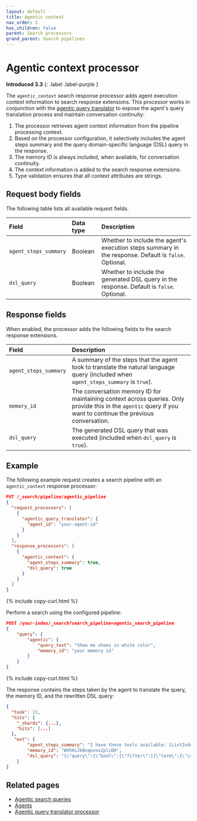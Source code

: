 ```yaml
---
layout: default
title: Agentic context
nav_order: 2
has_children: false
parent: Search processors
grand_parent: Search pipelines
---
```


# Agentic context processor
**Introduced 3.3**
{: .label .label-purple }

The `agentic_context` search response processor adds agent execution context information to search response extensions. This processor works in conjunction with the [agentic query translator]({{site.url}}{{site.baseurl}}/search-plugins/search-pipelines/agentic-query-translator-processor/) to expose the agent's query translation process and maintain conversation continuity:

1. The processor retrieves agent context information from the pipeline processing context.
2. Based on the processor configuration, it selectively includes the agent steps summary and the query domain-specific language (DSL) query in the response.
3. The memory ID is always included, when available, for conversation continuity.
4. The context information is added to the search response extensions.
5. Type validation ensures that all context attributes are strings.

## Request body fields

The following table lists all available request fields.

Field | Data type | Description
:--- | :--- | :---
`agent_steps_summary` | Boolean | Whether to include the agent's execution steps summary in the response. Default is `false`. Optional.
`dsl_query` | Boolean | Whether to include the generated DSL query in the response. Default is `false`. Optional.

## Response fields

When enabled, the processor adds the following fields to the search response extensions.

Field | Description
:--- | :---
`agent_steps_summary` | A summary of the steps that the agent took to translate the natural language query (included when `agent_steps_summary` is `true`).
`memory_id` | The conversation memory ID for maintaining context across queries. Only provide this in the `agentic` query if you want to continue the previous conversation.
`dsl_query` | The generated DSL query that was executed (included when `dsl_query` is `true`).

## Example

The following example request creates a search pipeline with an `agentic_context` response processor:

```json
PUT /_search/pipeline/agentic_pipeline
{
  "request_processors": [
    {
      "agentic_query_translator": {
        "agent_id": "your-agent-id"
      }
    }
  ],
  "response_processors": [
    {
      "agentic_context": {
        "agent_steps_summary": true,
        "dsl_query": true
      }
    }
  ]
}
```
{% include copy-curl.html %}

Perform a search using the configured pipeline:

```json
POST /your-index/_search?search_pipeline=agentic_search_pipeline
{
    "query": {
        "agentic": {
            "query_text": "Show me shoes in white color",
            "memory_id": "your memory id"
        }
    }
}
```
{% include copy-curl.html %}

The response contains the steps taken by the agent to translate the query, the memory ID, and the rewritten DSL query:

```json
{
  "took": 15,
  "hits": {
    "_shards": {...},
    "hits": [...]
  },
   "ext": {
        "agent_steps_summary": "I have these tools available: [ListIndexTool, IndexMappingTool, query_planner_tool]\\nFirst I used: ListIndexTool — input: \"\"; context gained: \"Discovered products-index which seems relevant for products and pricing context\"\\nSecond I used: IndexMappingTool — input: \"products-index\"; context gained: \"Confirmed presence of category and price fields in products-index\"\\nThird I used: query_planner_tool — qpt.question: \"Show me shoes that cost exactly 100 dollars.\"; index_name_provided: \"products-index\"\\nValidation: qpt output is valid and accurately reflects the request for shoes priced at 100 dollars.",
        "memory_id": "WVhHiJkBnqovov2plcDH",
        "dsl_query": "{\"query\":{\"bool\":{\"filter\":[{\"term\":{\"category\":\"shoes\"}},{\"term\":{\"price\":100.0}}]}}}"
    }
}
```

## Related pages

- [Agentic search queries]({{site.url}}{{site.baseurl}}/vector-search/ai-search/agentic-search)
- [Agents]({{site.url}}{{site.baseurl}}/ml-commons-plugin/agents-tools/agents/index/)
- [Agentic query translator processor]({{site.url}}{{site.baseurl}}/search-plugins/search-pipelines/agentic-query-translator-processor/)